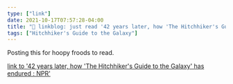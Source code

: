 ```yaml
---
type: ["link"]
date: 2021-10-17T07:57:28-04:00
title: "🔗 linkblog: just read '42 years later, how 'The Hitchhiker's Guide to the Galaxy' has endured : NPR'"
tags: ["Hitchhiker's Guide to the Galaxy"]
---
```

Posting this for hoopy froods to read.
 
[link to '42 years later, how 'The Hitchhiker's Guide to the Galaxy' has endured : NPR'](https://www.npr.org/2021/10/17/1046593657/its-been-42-years-since-the-hitchhikers-guide-answered-the-ultimate-question)
